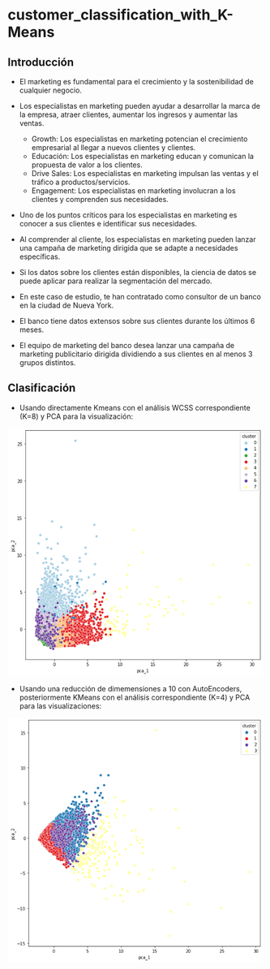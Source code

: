# customer_classification_with_K-Means

## Introducción

- El marketing es fundamental para el crecimiento y la sostenibilidad de cualquier negocio.
- Los especialistas en marketing pueden ayudar a desarrollar la marca de la empresa, atraer clientes, aumentar los ingresos y aumentar las ventas.

    - Growth: Los especialistas en marketing potencian el crecimiento empresarial al llegar a nuevos clientes y clientes.
    - Educación: Los especialistas en marketing educan y comunican la propuesta de valor a los clientes.
    - Drive Sales: Los especialistas en marketing impulsan las ventas y el tráfico a productos/servicios.
    - Engagement: Los especialistas en marketing involucran a los clientes y comprenden sus necesidades.

- Uno de los puntos críticos para los especialistas en marketing es conocer a sus clientes e identificar sus necesidades.
- Al comprender al cliente, los especialistas en marketing pueden lanzar una campaña de marketing dirigida que se adapte a necesidades específicas.
- Si los datos sobre los clientes están disponibles, la ciencia de datos se puede aplicar para realizar la segmentación del mercado.

- En este caso de estudio, te han contratado como consultor de un banco en la ciudad de Nueva York.
- El banco tiene datos extensos sobre sus clientes durante los últimos 6 meses.
- El equipo de marketing del banco desea lanzar una campaña de marketing publicitario dirigida dividiendo a sus clientes en al menos 3 grupos distintos.

## Clasificación

- Usando directamente Kmeans con el análisis WCSS correspondiente (K=8) y PCA para la visualización:

![](./images/kmeans.png)

- Usando una reducción de dimemensiones a 10 con AutoEncoders, posteriormente KMeans con el análisis correspondiente (K=4) y PCA para las visualizaciones:

![](./images/kmeans_ae.png)